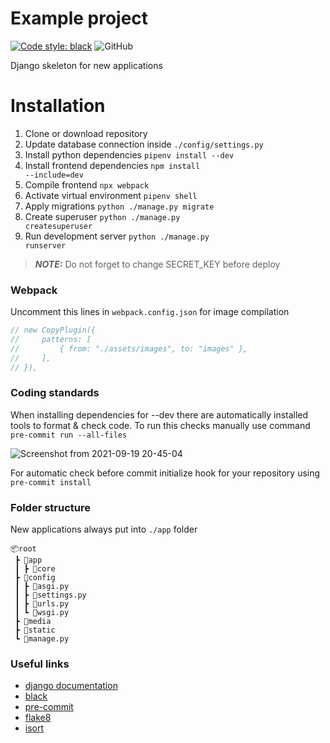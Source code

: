 # Example project #
[![Code style: black](https://img.shields.io/badge/code%20style-black-000000.svg)](https://github.com/psf/black)
![GitHub](https://img.shields.io/github/license/rdurica/example)


Django skeleton for new applications


# Installation #
1. Clone or download repository
2. Update database connection inside <code>./config/settings.py</code>
3. Install python dependencies <code>pipenv install --dev</code>
4. Install frontend dependencies <code>npm install --include=dev</code>
5. Compile frontend <code>npx webpack</code>
6. Activate virtual environment <code>pipenv shell</code>
7. Apply migrations <code>python ./manage.py migrate</code>
8. Create superuser <code>python ./manage.py createsuperuser</code>
9. Run development server <code>python ./manage.py runserver</code>

> **_NOTE:_**  Do not forget to change SECRET_KEY before deploy

### Webpack ###
Uncomment this lines in <code>webpack.config.json</code> for image compilation
```js
// new CopyPlugin({
//     patterns: [
//         { from: "./assets/images", to: "images" },
//     ],
// }),
```

### Coding standards ###
When installing dependencies for --dev there are automatically installed tools to format & check code. To run this checks manually use command <code>pre-commit run --all-files</code>

![Screenshot from 2021-09-19 20-45-04](https://user-images.githubusercontent.com/16089770/158486061-f0ca98af-c14b-4f4e-a4d7-ae84248fa593.png)


For automatic check before commit initialize hook for your repository using <code>pre-commit install</code>

### Folder structure ###
New applications always put into <code>./app</code> folder

```
📦root
 ┣ 📂app
 ┃ ┣ 📂core
 ┣ 📂config
 ┃ ┣ 📜asgi.py
 ┃ ┣ 📜settings.py
 ┃ ┣ 📜urls.py
 ┃ ┗ 📜wsgi.py
 ┣ 📂media
 ┣ 📂static
 ┗ 📜manage.py
```

### Useful links ###
- [django documentation](https://docs.djangoproject.com/)
- [black](https://github.com/psf/black)
- [pre-commit](https://pre-commit.com/)
- [flake8](https://github.com/PyCQA/flake8)
- [isort](https://github.com/PyCQA/isort)